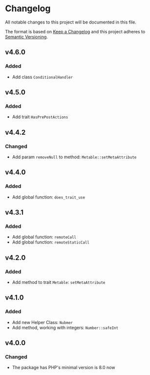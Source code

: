 # Changelog

All notable changes to this project will be documented in this file.

The format is based on [Keep a Changelog][keepachangelog] and this project adheres to [Semantic Versioning][semver].

## v4.6.0

### Added

- Add class `ConditionalHandler`

## v4.5.0

### Added

- Add trait `HasPrePostActions`

## v4.4.2

### Changed

- Add param `removeNull` to method: `Metable::setMetaAttribute`

## v4.4.0

### Added

- Add global function: `does_trait_use`

## v4.3.1

### Added

- Add global function: `remoteCall`
- Add global function: `remoteStaticCall`

## v4.2.0

### Added

- Add method to trait `Metable`: `setMetaAttribute`

## v4.1.0

### Added

- Add new Helper Class: `Nubmer`
- Add method, working with integers: `Number::safeInt`

## v4.0.0

### Changed

- The package has PHP's minimal version is 8.0 now

[keepachangelog]:https://keepachangelog.com/en/1.0.0/

[semver]:https://semver.org/spec/v2.0.0.html
